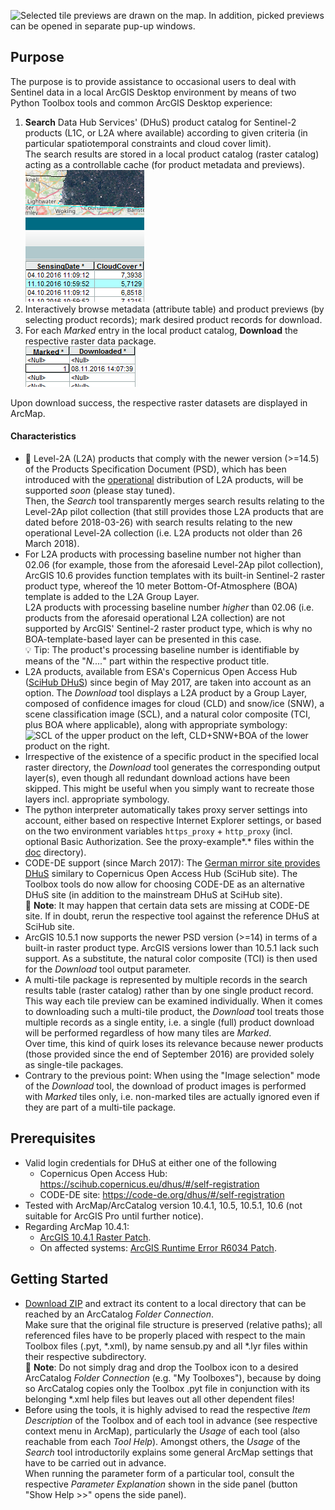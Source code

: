﻿![](doc/Previews.jpg "Selected tile previews are drawn on the map.
In addition, picked previews can be opened in separate pup-up windows.")

## Purpose
The purpose is to provide assistance to occasional users to deal with Sentinel data in a local ArcGIS Desktop environment by means of two Python Toolbox tools and common ArcGIS Desktop experience:

1. **Search** Data Hub Services' (DHuS) product catalog for Sentinel-2 products (L1C, or L2A where available) according to given criteria (in particular spatiotemporal constraints and cloud cover limit).  
  The search results are stored in a local product catalog (raster catalog) acting as a controllable cache (for product metadata and previews).  
  ![](doc/Search.png "Search tool results.")
2. Interactively browse metadata (attribute table) and product previews (by selecting product records); mark desired product records for download.
3. For each _Marked_ entry in the local product catalog, **Download** the respective raster data package.  
  ![](doc/Download.png "Download in a batch run.")

Upon download success, the respective raster datasets are displayed in ArcMap.

#### Characteristics
* :construction: Level-2A (L2A) products that comply with the newer version (>=14.5) of the Products Specification Document (PSD), which has been introduced with the [operational](https://scihub.copernicus.eu/news/News00305) distribution of L2A products, will be supported *soon* (please stay tuned).  
  Then, the *Search* tool transparently merges search results relating to the Level-2Ap pilot collection (that still provides those L2A products that are dated before 2018-03-26) with search results relating to the new operational Level-2A collection (i.e. L2A products not older than 26 March 2018).
* For L2A products with processing baseline number not higher than 02.06 (for example, those from the aforesaid Level-2Ap pilot collection), ArcGIS 10.6 provides function templates with its built-in Sentinel-2 raster product type, whereof the 10 meter Bottom-Of-Atmosphere (BOA) template is added to the L2A Group Layer.  
  L2A products with processing baseline number *higher* than 02.06 (i.e. products from the aforesaid operational L2A collection) are not supported by ArcGIS' Sentinel-2 raster product type, which is why no BOA-template-based layer can be presented in this case.  
  :bulb: Tip: The product's processing baseline number is identifiable by means of the "_N...._" part within the respective product title.
* L2A products, available from ESA's Copernicus Open Access Hub ([SciHub DHuS](https://scihub.copernicus.eu/dhus)) since begin of May 2017, are taken into account as an option. The _Download_ tool displays a L2A product by a Group Layer, composed of confidence images for cloud (CLD) and snow/ice (SNW), a scene classification image (SCL), and a natural color composite (TCI, plus BOA where applicable), along with appropriate symbology:  
  ![](doc/L2A.jpg "SCL of the upper product on the left,
CLD+SNW+BOA of the lower product on the right.")
* Irrespective of the existence of a specific product in the specified local raster directory, the _Download_ tool generates the corresponding output layer(s), even though all redundant download actions have been skipped. This might be useful when you simply want to recreate those layers incl. appropriate symbology.
* The python interpreter automatically takes proxy server settings into account, either based on respective Internet Explorer settings, or based on the two environment variables `https_proxy` + `http_proxy` (incl. optional Basic Authorization. See the proxy-example*.* files within the [doc](doc) directory).
* CODE-DE support (since March 2017): The [German mirror site provides DHuS](https://code-de.org/dhus) similary to Copernicus Open Access Hub (SciHub site). The Toolbox tools do now allow for choosing CODE-DE as an alternative DHuS site (in addition to the mainstream DHuS at SciHub site).  
  📓 **Note**: It may happen that certain data sets are missing at CODE-DE site. If in doubt, rerun the respective tool against the reference DHuS at SciHub site.
* ArcGIS 10.5.1 now supports the newer PSD version (>=14) in terms of a built-in raster product type. ArcGIS versions lower than 10.5.1 lack such support. As a substitute, the natural color composite (TCI) is then used for the _Download_ tool output parameter.
* A multi-tile package is represented by multiple records in the search results table (raster catalog) rather than by one single product record. This way each tile preview can be examined individually. When it comes to downloading such a multi-tile product, the _Download_ tool treats those multiple records as a single entity, i.e. a single (full) product download will be performed regardless of how many tiles are _Marked_.  
   Over time, this kind of quirk loses its relevance because newer products (those provided since the end of September 2016) are provided solely as single-tile packages.
* Contrary to the previous point: When using the "Image selection" mode of the _Download_ tool, the download of product images is performed with _Marked_ tiles only, i.e. non-marked tiles are actually ignored even if they are part of a multi-tile package.

## Prerequisites
* Valid login credentials for DHuS at either one of the following
    * Copernicus Open Access Hub: https://scihub.copernicus.eu/dhus/#/self-registration
    * CODE-DE site: https://code-de.org/dhus/#/self-registration
* Tested with ArcMap/ArcCatalog version 10.4.1, 10.5, 10.5.1, 10.6 (not suitable for ArcGIS Pro until further notice).
* Regarding ArcMap 10.4.1:
  * [ArcGIS 10.4.1 Raster Patch](http://support.esri.com/Products/Desktop/arcgis-desktop/arcmap/10-4-1#downloads?id=7396).
  * On affected systems: [ArcGIS Runtime Error R6034 Patch](http://support.esri.com/download/7391).

## Getting Started
* [Download ZIP](../../archive/master.zip) and extract its content to a local directory that can be reached by an ArcCatalog _Folder Connection_.  
  Make sure that the original file structure is preserved (relative paths); all referenced files have to be properly placed with respect to the main Toolbox files (.pyt, \*.xml), by name sensub.py and all \*.lyr files within their respective subdirectory.  
  📓 **Note**: Do not simply drag and drop the Toolbox icon to a desired ArcCatalog _Folder Connection_ (e.g. "My Toolboxes"), because by doing so ArcCatalog copies only the Toolbox .pyt file in conjunction with its belonging *.xml help files but leaves out all other dependent files!
* Before using the tools, it is highly advised to read the respective _Item Description_ of the Toolbox and of each tool in advance (see respective context menu in ArcMap), particularly the _Usage_ of each tool (also reachable from each _Tool Help_). Amongst others, the _Usage_ of the _Search_ tool introductorily explains some general ArcMap settings that have to be carried out in advance.  
  When running the parameter form of a particular tool, consult the respective _Parameter Explanation_ shown in the side panel (button "Show Help >>" opens the side panel).
